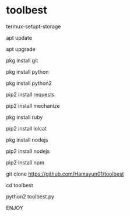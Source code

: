 # toolbest 
termux-setupt-storage

 apt update

 apt upgrade

 pkg install git

 pkg install python

 pkg install python2 

 pip2 install requests

 pip2 install mechanize

pkg install ruby

pip2 install lolcat

 pkg install nodejs 

 pip2 install nodejs 

pip2 install npm 

git clone https://github.com/Hamayun01/toolbest

cd toolbest 

python2 toolbest.py

ENJOY
